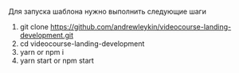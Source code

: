 Для запуска шаблона нужно выполнить следующие шаги

1. git clone https://github.com/andrewleykin/videocourse-landing-development.git
2. cd videocourse-landing-development
3. yarn or npm i
4. yarn start or npm start